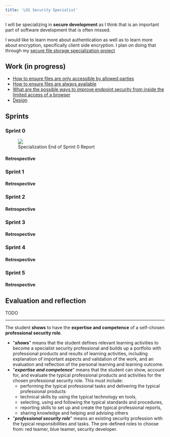 ```yaml
---
title: 'LO1 Security Specialist'
---
```


I will be specializing in **secure development** as I think that is an important part of software development that is often missed.

I would like to learn more about authentication as well as to learn more about encryption, specifically client side encryption. I plan on doing that through my [secure file storage specialization project](/portfolio-cs7/en/specialization/introduction)

## Work (in progress)

- [How to ensure files are only accessible by allowed parties](/portfolio-cs7/en/specialization/confidentiality)
- [How to ensure files are always available](/portfolio-cs7/en/specialization/availability)
- [What are the possible ways to improve endpoint security from inside the limited access of a browser](/portfolio-cs7/en/specialization/endpoint)
- [Design](/portfolio-cs7/en/specialization/design)

## Sprints

### Sprint 0

<figure>
  <img src="/specialization/sprint0.png" loading="lazy">
  <figcaption>Specialization End of Sprint 0 Report</figcaption>
</figure>

#### Retrospective

### Sprint 1

#### Retrospective

### Sprint 2

#### Retrospective

### Sprint 3

#### Retrospective

### Sprint 4

#### Retrospective

### Sprint 5

#### Retrospective

## Evaluation and reflection

TODO

---

The student **shows** to have the **expertise and competence** of a self-chosen **professional security role**.

- "**_shows_**" means that the student defines relevant learning activities to become a specialist security professional and builds up a portfolio with professional products and results of learning activities, including explanation of important aspects and validation of the work, and an evaluation and reflection of the personal learning and learning outcome.
- "**_expertise and competence_**" means that the student can show, account for, and evaluate the typical professional products and activities for the chosen professional security role. This must include:
  - performing the typical professional tasks and delivering the typical professional products
  - technical skills by using the typical technology en tools,
  - selecting, using and following the typical standards and procedures,
  - reporting skills to set up and create the typical professional reports,
  - sharing knowledge and helping and advising others
- "**_professional security role_**" means an existing security profession with the typical responsibilities and tasks.
  The pre-defined roles to choose from: red teamer, blue teamer, security developer.
